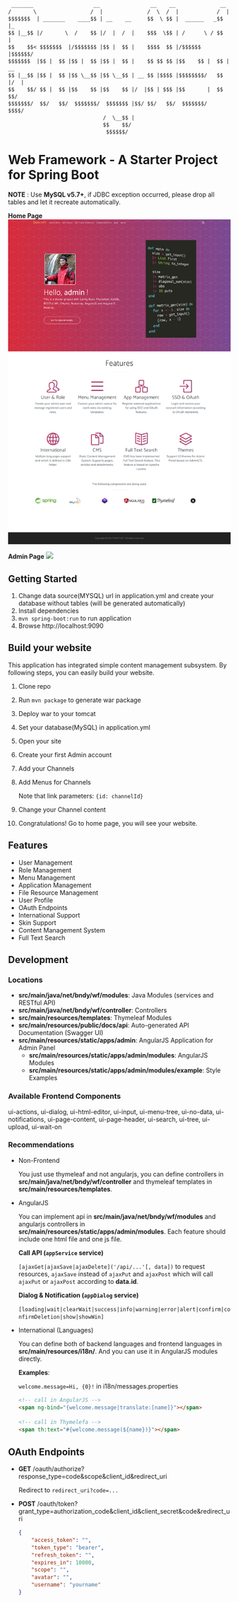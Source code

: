 	
	 _______                   __                __    __              __     
	/       \                 /  |              /  \  /  |            /  |  
	$$$$$$$  | _______    ____$$ | __    __     $$  \ $$ |  ______   _$$ |_   
	$$ |__$$ |/       \  /    $$ |/  |  /  |    $$$  \$$ | /      \ / $$   |
	$$    $$< $$$$$$$  |/$$$$$$$ |$$ |  $$ |    $$$$  $$ |/$$$$$$  |$$$$$$/   
	$$$$$$$  |$$ |  $$ |$$ |  $$ |$$ |  $$ |    $$ $$ $$ |$$    $$ |  $$ | __ 
	$$ |__$$ |$$ |  $$ |$$ \__$$ |$$ \__$$ | __ $$ |$$$$ |$$$$$$$$/   $$ |/  | 
	$$    $$/ $$ |  $$ |$$    $$ |$$    $$ |/  |$$ | $$$ |$$       |  $$  $$/ 
	$$$$$$$/  $$/   $$/  $$$$$$$/  $$$$$$$ |$$/ $$/   $$/  $$$$$$$/    $$$$/  
	                              /  \__$$ |                                  
	                              $$    $$/                                   
	                               $$$$$$/                                    

# Web Framework - A Starter Project for Spring Boot

**NOTE** : Use **MySQL v5.7+**, if JDBC exception occurred, please drop all tables and let it recreate automatically.

**Home Page**
![](https://raw.githubusercontent.com/bndynet/web-framework-for-java/master/docs/img/home.png)

**Admin Page**
![](https://raw.githubusercontent.com/bndynet/web-framework-for-java/master/docs/img/admin-home.png)


## Getting Started

1. Change data source(MYSQL) url in application.yml and create your database without tables (will be generated automatically)
1. Install dependencies
1. `mvn spring-boot:run` to run application
1. Browse http://localhost:9090

## Build your website

This application has integrated simple content management subsystem. 
By following steps, you can easily build your website.

1. Clone repo
1. Run `mvn package` to generate war package
1. Deploy war to your tomcat
1. Set your database(MySQL) in application.yml
1. Open your site
1. Create your first Admin account
1. Add your Channels
1. Add Menus for Channels

    Note that link parameters: `{id: channelId}`

1. Change your Channel content
1. Congratulations! Go to home page, you will see your website.

## Features

- User Management
- Role Management
- Menu Management
- Application Management
- File Resource Management
- User Profile
- OAuth Endpoints
- International Support
- Skin Support
- Content Management System
- Full Text Search

## Development

### Locations

- **src/main/java/net/bndy/wf/modules**: Java Modules (services and RESTful API)
- **src/main/java/net/bndy/wf/controller**: Controllers
- **src/main/resources/templates**: Thymeleaf Modules
- **src/main/resources/public/docs/api**: Auto-generated API Documentation (Swagger UI)
- **src/main/resources/static/apps/admin**: AngularJS Application for Admin Panel
    - **src/main/resources/static/apps/admin/modules**: AngularJS Modules
    - **src/main/resources/static/apps/admin/modules/example**: Style Examples 
    
### Available Frontend Components

ui-actions, ui-dialog, ui-html-editor, ui-input, ui-menu-tree, ui-no-data, ui-notifications, ui-page-content, ui-page-header, ui-search, ui-tree, ui-upload, ui-wait-on
    
### Recommendations

- Non-Frontend

    You just use thymeleaf and not angularjs, you can define controllers in **src/main/java/net/bndy/wf/controller** and thymeleaf templates in **src/main/resources/templates**.

- AngularJS

    You can implement api in **src/main/java/net/bndy/wf/modules** and angularjs controllers in **src/main/resources/static/apps/admin/modules**. Each feature should include one html file and one js file.

    **Call API (`appService` service)**

    `[ajaxGet|ajaxSave|ajaxDelete]('/api/...'[, data])` to request resources, `ajaxSave` instead of `ajaxPut` and `ajaxPost` which will call `ajaxPut` or `ajaxPost` according to **data.id**. 
    
    **Dialog & Notification (`appDialog` service)**

    `[loading|wait|clearWait|success|info|warning|error|alert|confirm|confirmDeletion|show|showWin]`
    
- International (Languages)

    You can define both of backend languages and frontend languages in **src/main/resources/i18n/**. And you can use it in AngularJS modules directly. 

    **Examples**:
    
    `welcome.message=Hi, {0}!` in i18n/messages.properties

    ```html
    <!-- call in AngularJS -->
    <span ng-bind="{welcome.message|translate:[name]}"></span>

    <!-- call in Thymelefa -->
    <span th:text="#{welcome.message(${name})}"></span>
    ```


## OAuth Endpoints

- **GET** /oauth/authorize?response_type=code&scope&client_id&redirect_uri

  Redirect to `redirect_uri?code=...`

- **POST** /oauth/token?grant_type=authorization_code&client_id&client_secret&code&redirect_uri

    ```json
    {
        "access_token": "",
        "token_type": "bearer",
        "refresh_token": "",
        "expires_in": 10000,
        "scope": "",
        "avatar": "",
        "username": "yourname"
    }
    ```
